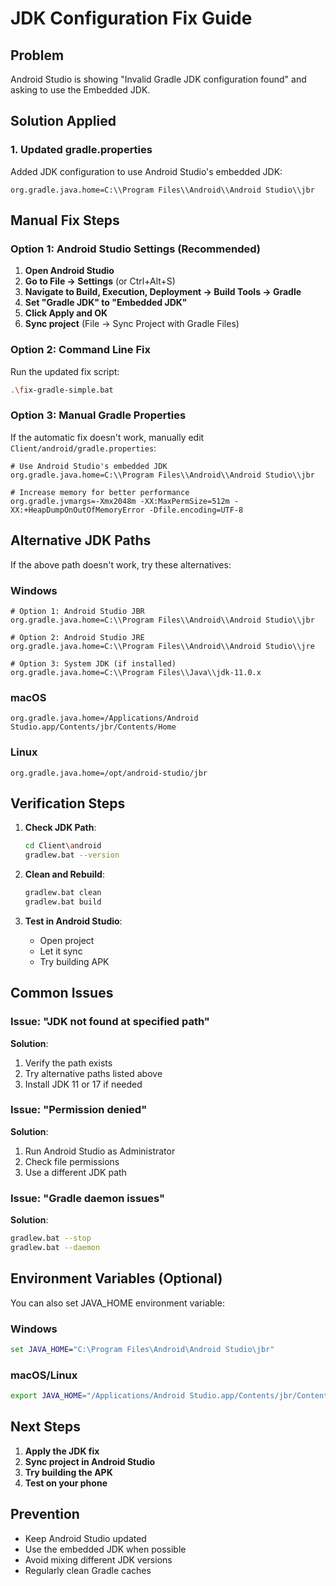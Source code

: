 # JDK Configuration Fix Guide

## Problem
Android Studio is showing "Invalid Gradle JDK configuration found" and asking to use the Embedded JDK.

## Solution Applied

### 1. Updated gradle.properties
Added JDK configuration to use Android Studio's embedded JDK:
```properties
org.gradle.java.home=C:\\Program Files\\Android\\Android Studio\\jbr
```

## Manual Fix Steps

### Option 1: Android Studio Settings (Recommended)

1. **Open Android Studio**
2. **Go to File → Settings** (or Ctrl+Alt+S)
3. **Navigate to Build, Execution, Deployment → Build Tools → Gradle**
4. **Set "Gradle JDK" to "Embedded JDK"**
5. **Click Apply and OK**
6. **Sync project** (File → Sync Project with Gradle Files)

### Option 2: Command Line Fix

Run the updated fix script:
```bash
.\fix-gradle-simple.bat
```

### Option 3: Manual Gradle Properties

If the automatic fix doesn't work, manually edit `Client/android/gradle.properties`:

```properties
# Use Android Studio's embedded JDK
org.gradle.java.home=C:\\Program Files\\Android\\Android Studio\\jbr

# Increase memory for better performance
org.gradle.jvmargs=-Xmx2048m -XX:MaxPermSize=512m -XX:+HeapDumpOnOutOfMemoryError -Dfile.encoding=UTF-8
```

## Alternative JDK Paths

If the above path doesn't work, try these alternatives:

### Windows
```properties
# Option 1: Android Studio JBR
org.gradle.java.home=C:\\Program Files\\Android\\Android Studio\\jbr

# Option 2: Android Studio JRE
org.gradle.java.home=C:\\Program Files\\Android\\Android Studio\\jre

# Option 3: System JDK (if installed)
org.gradle.java.home=C:\\Program Files\\Java\\jdk-11.0.x
```

### macOS
```properties
org.gradle.java.home=/Applications/Android Studio.app/Contents/jbr/Contents/Home
```

### Linux
```properties
org.gradle.java.home=/opt/android-studio/jbr
```

## Verification Steps

1. **Check JDK Path**:
   ```bash
   cd Client\android
   gradlew.bat --version
   ```

2. **Clean and Rebuild**:
   ```bash
   gradlew.bat clean
   gradlew.bat build
   ```

3. **Test in Android Studio**:
   - Open project
   - Let it sync
   - Try building APK

## Common Issues

### Issue: "JDK not found at specified path"
**Solution**: 
1. Verify the path exists
2. Try alternative paths listed above
3. Install JDK 11 or 17 if needed

### Issue: "Permission denied"
**Solution**:
1. Run Android Studio as Administrator
2. Check file permissions
3. Use a different JDK path

### Issue: "Gradle daemon issues"
**Solution**:
```bash
gradlew.bat --stop
gradlew.bat --daemon
```

## Environment Variables (Optional)

You can also set JAVA_HOME environment variable:

### Windows
```cmd
set JAVA_HOME="C:\Program Files\Android\Android Studio\jbr"
```

### macOS/Linux
```bash
export JAVA_HOME="/Applications/Android Studio.app/Contents/jbr/Contents/Home"
```

## Next Steps

1. **Apply the JDK fix**
2. **Sync project in Android Studio**
3. **Try building the APK**
4. **Test on your phone**

## Prevention

- Keep Android Studio updated
- Use the embedded JDK when possible
- Avoid mixing different JDK versions
- Regularly clean Gradle caches 